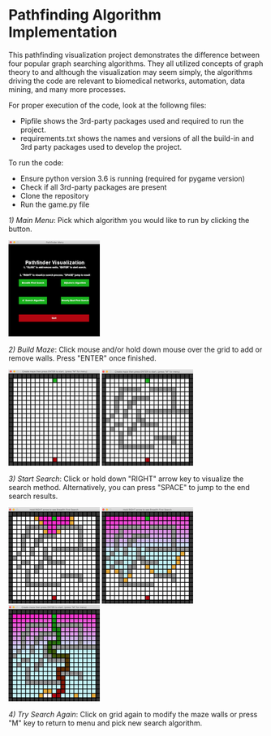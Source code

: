 # Pathfinding Algorithm Implementation 

This pathfinding visualization project demonstrates the difference between four popular graph searching algorithms. They all utilized concepts of graph theory to and although the visualization may seem simply, the algorithms driving the code are relevant to biomedical networks, automation, data mining, and many more processes. 

For proper execution of the code, look at the followng files:
- Pipfile shows the 3rd-party packages used and required to run the project. 
- requirements.txt shows the names and versions of all the build-in and 3rd party packages used to develop the project.

To run the code:
- Ensure python version 3.6 is running (required for pygame version)
- Check if all 3rd-party packages are present
- Clone the repository
- Run the game.py file 

*1) Main Menu*: Pick which algorithm you would like to run by clicking the button.

![picture](images/pathmenu.png)


*2) Build Maze*: Click mouse and/or hold down mouse over the grid to add or remove walls. Press "ENTER" once finished.

![picture](images/pathgridblank.png)
![picture](images/pathgridmaze.png)


*3) Start Search*: Click or hold down "RIGHT" arrow key to visualize the search method. Alternatively, you can press "SPACE" to jump to the end search results.

![picture](images/pathsearch1.png)
![picture](images/pathsearch2.png)
![picture](images/pathsearch3.png)


*4) Try Search Again*: Click on grid again to modify the maze walls or press "M" key to return to menu and pick new search algorithm.
